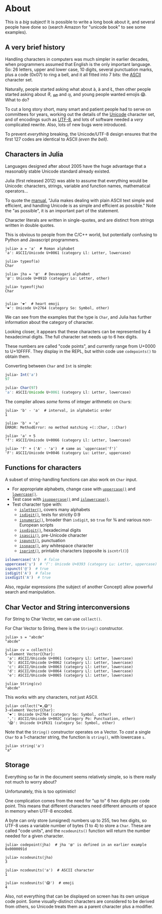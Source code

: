 # About

This is a _big_ subject!
It is possible to write a long book about it, and several people have done so (search Amazon for "unicode book" to see some examples).

## A very brief history

Handling characters in computers was much simpler in earlier decades, when programmers assumed that English is the only important language.
So: 26 letters, upper and lower case, 10 digits, several punctuation marks, plus a code (0x07) to ring a bell, and it all fitted into 7 bits: the [ASCII][ascii] character set.

Naturally, people started asking what about à, ä and Ł, then other people started asking about ऄ, ஹ and ญ, and young people wanted emojis 😱.
What to do?

To cut a long story short, many smart and patient people had to serve on committees for years, working out the details of the [Unicode][unicode] character set, and of encodings such as [UTF-8][utf-8], and lots of software needed a _very_ complicated rewrite.
Also, lots of new bugs were introduced.

To prevent _everything_ breaking, the Unicode/UTF-8 design ensures that the first 127 codes are identical to ASCII _(even the bell)_.

## Characters in Julia

Languages designed after about 2005 have the huge advantage that a reasonably stable Unicode standard already existed.

Julia (first released 2012) was able to assume that everything would be Unicode: characters, strings, variable and function names, mathematical operators...

To quote the [manual][strings], "Julia makes dealing with plain ASCII text simple and efficient, and handling Unicode is as simple and efficient as possible."
Note the "as possible", it is an important part of the statement.

Character literals are written in single-quotes, and are distinct from strings written in double quotes.

This is obvious to people from the C/C++ world, but potentially confusing to Python and Javascript programmers.

```julia-repl
julia> a = 'a'  # Roman alphabet
'a': ASCII/Unicode U+0061 (category Ll: Letter, lowercase)

julia> typeof(a)
Char

julia> jha = 'झ'  # Devanagari alphabet
'झ': Unicode U+091D (category Lo: Letter, other)

julia> typeof(jha)
Char


julia> '❤'  # heart emoji
'❤': Unicode U+2764 (category So: Symbol, other)
```

We can see from the examples that the type is `Char`, and Julia has further information about the category of character.

Looking closer, it appears that these characters can be represented by 4 hexadecimal digits.
The full character set needs up to 6 hex digits.

These numbers are called "code points", and currently range from U+0000 to U+10FFFF.
They display in the REPL, but within code use `codepoints()` to obtain them.

Converting between `Char` and `Int` is simple:

```julia
julia> Int('a')
97

julia> Char(97)
'a': ASCII/Unicode U+0061 (category Ll: Letter, lowercase)
```

The compiler allows _some_ forms of integer arithmetic on `Char`s:

```julia-repl
julia> 'b' - 'a'  # interval, in alphabetic order
1

julia> 'b' + 'a'
ERROR: MethodError: no method matching +(::Char, ::Char)

julia> 'a' + 5
'f': ASCII/Unicode U+0066 (category Ll: Letter, lowercase)

julia> 'f' + ('A' - 'a')  # same as `uppercase('f')`
'F': ASCII/Unicode U+0046 (category Lu: Letter, uppercase)
```

## Functions for characters

A subset of string-handling functions can also work on `Char` input.

- For appropriate alphabets, change case with [`uppercase()`][uppercase] and [`lowercase()`][lowercase].
- Test case with [`isuppercase()`][isuppercase] and [`islowercase()`][islowercase].
- Test character type with:
  - [`isletter()`][isletter], covers many alphabets
  - [`isdigit()`][isdigit], tests for strictly 0:9
  - [`isnumeric()`][isnumeric], broader than `isdigit`, so `true` for ¾ and various non-European scripts
  - [`isxdigit()`][isxdigit], hexadecimal digits
  - [`isascii()`][isascii], pre-Unicode character
  - [`ispunct()`][ispunct], punctuation
  - [`isspace()`][isspace], any whitespace character
  - [`isprint()`][isprint], printable characters (opposite is `iscntrl()`)

```julia
islowercase('A')  # false
uppercase('γ')  # 'Γ': Unicode U+0393 (category Lu: Letter, uppercase)
ispunct('@')  # true
isdigit('A')  # false
isxdigit('A')  # true
```

Also, regular expressions (the subject of another Concept) allow powerful search and manipulation.

## Char Vector and String interconversions

For String to Char Vector, we can use `collect()`.

For Char Vector to String, there is the `String()` constructor.

```julia-repl
julia> s = "abcde"
"abcde"

julia> cv = collect(s)
5-element Vector{Char}:
 'a': ASCII/Unicode U+0061 (category Ll: Letter, lowercase)
 'b': ASCII/Unicode U+0062 (category Ll: Letter, lowercase)
 'c': ASCII/Unicode U+0063 (category Ll: Letter, lowercase)
 'd': ASCII/Unicode U+0064 (category Ll: Letter, lowercase)
 'e': ASCII/Unicode U+0065 (category Ll: Letter, lowercase)

julia> String(cv)
"abcde"
```

This works with any characters, not just ASCII.

```julia-repl
julia> collect("❤,😱")
3-element Vector{Char}:
 '❤': Unicode U+2764 (category So: Symbol, other)
 ',': ASCII/Unicode U+002C (category Po: Punctuation, other)
 '😱': Unicode U+1F631 (category So: Symbol, other)
```

Note that the `String()` constructor operates on a Vector.
To _cast_ a single `Char` to a 1-character string, the function is `string()`, with lowercase `s`.

```julia-repl
julia> string('a')
"a"
```

## Storage

Everything so far in the document seems relatively simple, so is there really not much to worry about?

Unfortunately, this is too optimistic!

One complication comes from the need for "up to" 6 hex digits per code point.
This means that different characters need different amounts of space in memory when UTF-8 encoded.

A byte can only store (unsigned) numbers up to 255, two hex digits, so UTF-8 uses a variable number of bytes (1 to 4) to store a `Char`.
These are called "code units", and the `ncodeunits()` function will return the number needed for a given character.

```julia-repl
julia> codepoint(jha)  # jha 'झ' is defined in an earlier example
0x0000091d

julia> ncodeunits(jha)
3

julia> ncodeunits('a')  # ASCII character
1

julia> ncodeunits('😱')  # emoji
4
```

Also, not everything that can be displayed on screen has its own unique code point.
Some visually-distinct characters are considered to be derived from others, so Unicode treats them as a parent character plus a modifier.


[ascii]: https://en.wikipedia.org/wiki/ASCII
[unicode]: https://home.unicode.org/
[utf-8]: https://en.wikipedia.org/wiki/UTF-8
[chars]: https://docs.julialang.org/en/v1/manual/strings/#man-characters
[strings]: https://docs.julialang.org/en/v1/manual/strings/
[uppercase]: https://docs.julialang.org/en/v1/base/strings/#Base.Unicode.uppercase
[lowercase]: https://docs.julialang.org/en/v1/base/strings/#Base.Unicode.lowercase
[isuppercase]: https://docs.julialang.org/en/v1/base/strings/#Base.Unicode.isuppercase
[islowercase]: https://docs.julialang.org/en/v1/base/strings/#Base.Unicode.islowercase
[isletter]: https://docs.julialang.org/en/v1/base/strings/#Base.Unicode.isletter
[isdigit]: https://docs.julialang.org/en/v1/base/strings/#Base.Unicode.isdigit
[isnumeric]: https://docs.julialang.org/en/v1/base/strings/#Base.Unicode.isnumeric
[isxdigit]: https://docs.julialang.org/en/v1/base/strings/#Base.Unicode.isxdigit
[isascii]: https://docs.julialang.org/en/v1/base/strings/#Base.isascii
[ispunct]: https://docs.julialang.org/en/v1/base/strings/#Base.Unicode.ispunct
[isspace]: https://docs.julialang.org/en/v1/base/strings/#Base.Unicode.isspace
[isprint]: https://docs.julialang.org/en/v1/base/strings/#Base.Unicode.isprint
[iscntrl]: https://docs.julialang.org/en/v1/base/strings/#Base.Unicode.iscntrl
[ranges]: https://exercism.org/tracks/julia/concepts/ranges

